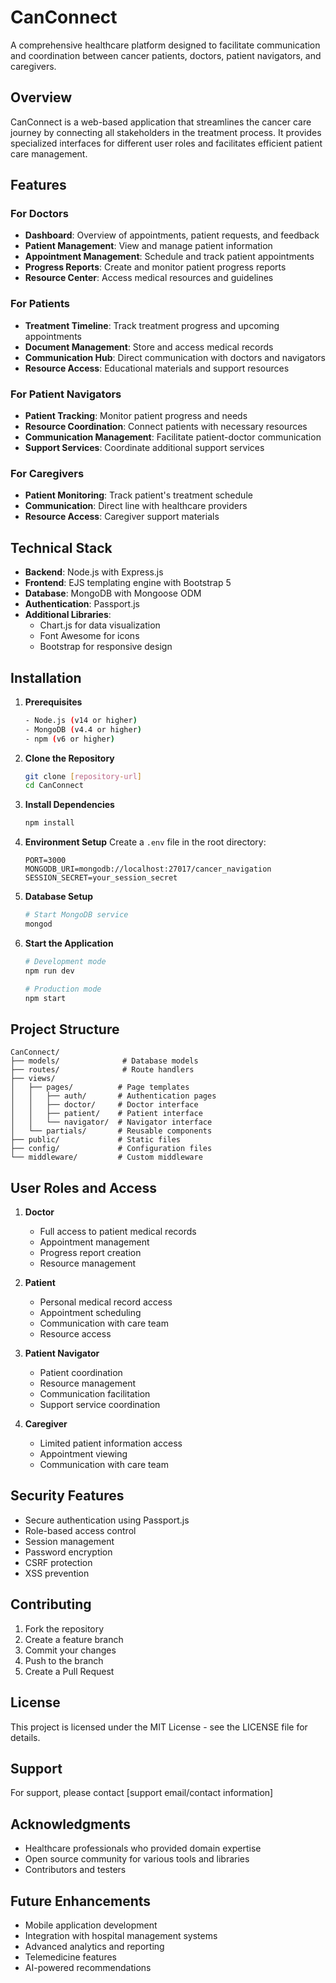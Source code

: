 # CanConnect

A comprehensive healthcare platform designed to facilitate communication and coordination between cancer patients, doctors, patient navigators, and caregivers.

## Overview

CanConnect is a web-based application that streamlines the cancer care journey by connecting all stakeholders in the treatment process. It provides specialized interfaces for different user roles and facilitates efficient patient care management.

## Features

### For Doctors
- **Dashboard**: Overview of appointments, patient requests, and feedback
- **Patient Management**: View and manage patient information
- **Appointment Management**: Schedule and track patient appointments
- **Progress Reports**: Create and monitor patient progress reports
- **Resource Center**: Access medical resources and guidelines

### For Patients
- **Treatment Timeline**: Track treatment progress and upcoming appointments
- **Document Management**: Store and access medical records
- **Communication Hub**: Direct communication with doctors and navigators
- **Resource Access**: Educational materials and support resources

### For Patient Navigators
- **Patient Tracking**: Monitor patient progress and needs
- **Resource Coordination**: Connect patients with necessary resources
- **Communication Management**: Facilitate patient-doctor communication
- **Support Services**: Coordinate additional support services

### For Caregivers
- **Patient Monitoring**: Track patient's treatment schedule
- **Communication**: Direct line with healthcare providers
- **Resource Access**: Caregiver support materials

## Technical Stack

- **Backend**: Node.js with Express.js
- **Frontend**: EJS templating engine with Bootstrap 5
- **Database**: MongoDB with Mongoose ODM
- **Authentication**: Passport.js
- **Additional Libraries**:
  - Chart.js for data visualization
  - Font Awesome for icons
  - Bootstrap for responsive design

## Installation

1. **Prerequisites**
   ```bash
   - Node.js (v14 or higher)
   - MongoDB (v4.4 or higher)
   - npm (v6 or higher)
   ```

2. **Clone the Repository**
   ```bash
   git clone [repository-url]
   cd CanConnect
   ```

3. **Install Dependencies**
   ```bash
   npm install
   ```

4. **Environment Setup**
   Create a `.env` file in the root directory:
   ```env
   PORT=3000
   MONGODB_URI=mongodb://localhost:27017/cancer_navigation
   SESSION_SECRET=your_session_secret
   ```

5. **Database Setup**
   ```bash
   # Start MongoDB service
   mongod
   ```

6. **Start the Application**
   ```bash
   # Development mode
   npm run dev

   # Production mode
   npm start
   ```

## Project Structure

```
CanConnect/
├── models/              # Database models
├── routes/              # Route handlers
├── views/              
│   ├── pages/          # Page templates
│   │   ├── auth/       # Authentication pages
│   │   ├── doctor/     # Doctor interface
│   │   ├── patient/    # Patient interface
│   │   └── navigator/  # Navigator interface
│   └── partials/       # Reusable components
├── public/             # Static files
├── config/             # Configuration files
└── middleware/         # Custom middleware
```

## User Roles and Access

1. **Doctor**
   - Full access to patient medical records
   - Appointment management
   - Progress report creation
   - Resource management

2. **Patient**
   - Personal medical record access
   - Appointment scheduling
   - Communication with care team
   - Resource access

3. **Patient Navigator**
   - Patient coordination
   - Resource management
   - Communication facilitation
   - Support service coordination

4. **Caregiver**
   - Limited patient information access
   - Appointment viewing
   - Communication with care team

## Security Features

- Secure authentication using Passport.js
- Role-based access control
- Session management
- Password encryption
- CSRF protection
- XSS prevention

## Contributing

1. Fork the repository
2. Create a feature branch
3. Commit your changes
4. Push to the branch
5. Create a Pull Request

## License

This project is licensed under the MIT License - see the LICENSE file for details.

## Support

For support, please contact [support email/contact information]

## Acknowledgments

- Healthcare professionals who provided domain expertise
- Open source community for various tools and libraries
- Contributors and testers

## Future Enhancements

- Mobile application development
- Integration with hospital management systems
- Advanced analytics and reporting
- Telemedicine features
- AI-powered recommendations

